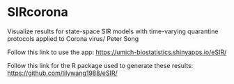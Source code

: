 # SIRcorona

Visualize results for state-space SIR models with time-varying quarantine protocols applied to Corona virus/ Peter Song

Follow this link to use the app: https://umich-biostatistics.shinyapps.io/eSIR/

Follow this link for the R package used to generate these results: https://github.com/lilywang1988/eSIR/
